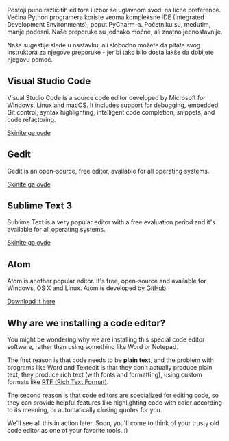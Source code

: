 Postoji puno različitih editora i izbor se uglavnom svodi na lične preference. Većina Python programera koriste veoma kompleksne IDE (Integrated Development Environments), poput PyCharm-a. Početniku su, međutim, manje podesni. Naše preporuke su jednako moćne, ali znatno jednostavnije.

Naše sugestije slede u nastavku, ali slobodno možete da pitate svog instruktora za njegove preporuke - jer bi tako bilo dosta lakše da dobijete njegovu pomoć.

## Visual Studio Code

Visual Studio Code is a source code editor developed by Microsoft for Windows, Linux and macOS. It includes support for debugging, embedded Git control, syntax highlighting, intelligent code completion, snippets, and code refactoring.

[Skinite ga ovde](https://code.visualstudio.com/download)

## Gedit

Gedit is an open-source, free editor, available for all operating systems.

[Skinite ga ovde](https://wiki.gnome.org/Apps/Gedit#Download)

## Sublime Text 3

Sublime Text is a very popular editor with a free evaluation period and it's available for all operating systems.

[Skinite ga ovde](https://www.sublimetext.com/3)

## Atom

Atom is another popular editor. It's free, open-source and available for Windows, OS X and Linux. Atom is developed by [GitHub](https://github.com/).

[Download it here](https://atom.io/)

## Why are we installing a code editor?

You might be wondering why we are installing this special code editor software, rather than using something like Word or Notepad.

The first reason is that code needs to be **plain text**, and the problem with programs like Word and Textedit is that they don't actually produce plain text, they produce rich text (with fonts and formatting), using custom formats like [RTF (Rich Text Format)](https://en.wikipedia.org/wiki/Rich_Text_Format).

The second reason is that code editors are specialized for editing code, so they can provide helpful features like highlighting code with color according to its meaning, or automatically closing quotes for you.

We'll see all this in action later. Soon, you'll come to think of your trusty old code editor as one of your favorite tools. :)